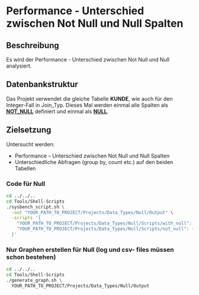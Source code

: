 # Performance - Unterschied zwischen Not Null und Null Spalten

## Beschreibung

Es wird der Performance - Unterschied zwischen Not Null und Null analysiert.

## Datenbankstruktur

Das Projekt verwendet die gleiche Tabelle **KUNDE**, wie auch für den Integer-Fall in Join_Typ.
Dieses Mal werden einmal alle Spalten als [**NOT_NULL**](Scripts/not_null) definiert und einmal als [**NULL**](Scripts/with_null). 

## Zielsetzung
Untersucht werden:
- Performance – Unterschied zwischen Not Null und Null Spalten
- Unterschiedliche Abfragen (group by, count etc.) auf den beiden Tabellen

### Code für Null
```bash
cd ../../..
cd Tools/Shell-Scripts
./sysbench_script.sh \
  -out "YOUR_PATH_TO_PROJECT/Projects/Data_Types/Null/Output" \
  -scripts '{
    "YOUR_PATH_TO_PROJECT/Projects/Data_Types/Null/Scripts/with_null": {},
    "YOUR_PATH_TO_PROJECT/Projects/Data_Types/Null/Scripts/not_null": {}
  }'
```
### Nur Graphen erstellen für Null (log und csv- files müssen schon bestehen)
```bash
cd ../../..
cd Tools/Shell-Scripts
./generate_graph.sh \
  YOUR_PATH_TO_PROJECT/Projects/Data_Types/Null/Output
```
